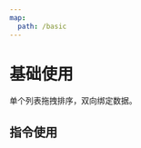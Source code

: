 ```yaml
---
map:
  path: /basic
---
```


# 基础使用

单个列表拖拽排序，双向绑定数据。

<demo src="./demo.vue"
  title="Demo 演示"
  desc="这是一个 Demo 渲染示例">
</demo>



## 指令使用

<demo src="./directiveDemo.vue"
title="Demo 演示"
desc="这是一个 Demo 渲染示例">
</demo>
